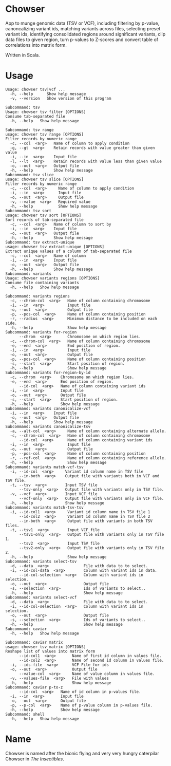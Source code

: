 # Chowser

App to munge genomic data (TSV or VCF), including filtering by p-value, canoncalizing variant ids, matching variants across files, selecting preset variant ids, identifying consolidated regions around significant variants, clip data files to given region, turn p-values to Z-scores and convert table of correlations into matrix form.

Written in Scala.

# Usage

    Usage: chowser tsv|vcf ... 
      -h, --help      Show help message
      -v, --version   Show version of this program

    Subcommand: tsv
    Usage: chowser tsv filter [OPTIONS]
    Consume tab-separated file
      -h, --help   Show help message
  
    Subcommand: tsv range
    usage: chowser tsv range [OPTIONS]
    Filter records by numeric range
      -c, --col  <arg>   Name of column to apply condition
      -g, --gt  <arg>    Retain records with value greater than given value
      -i, --in  <arg>    Input file
      -l, --lt  <arg>    Retain records with value less than given value
      -o, --out  <arg>   Output file
      -h, --help         Show help message
    Subcommand: tsv slice
    usage: chowser tsv slice [OPTIONS]
    Filter records by numeric range
      -c, --col  <arg>     Name of column to apply condition
      -i, --in  <arg>      Input file
      -o, --out  <arg>     Output file
      -v, --value  <arg>   Required value
      -h, --help           Show help message
    Subcommand: tsv sort
    usage: chowser tsv sort [OPTIONS]
    Sort records of tab-separated file
      -c, --col  <arg>   Name of column to sort by
      -i, --in  <arg>    Input file
      -o, --out  <arg>   Output file
      -h, --help         Show help message
    Subcommand: tsv extract-unique
    usage: chowser tsv extract-unique [OPTIONS]
    Extract unique values of a column of tab-separated file
      -c, --col  <arg>   Name of column
      -i, --in  <arg>    Input file
      -o, --out  <arg>   Output file
      -h, --help         Show help message
    Subcommand: variants
    Usage: chowser variants regions [OPTIONS]
    Consume file containing variants
      -h, --help   Show help message
  
    Subcommand: variants regions
      -c, --chrom-col  <arg>   Name of column containing chromosome
      -i, --in  <arg>          Input file
      -o, --out  <arg>         Output file
      -p, --pos-col  <arg>     Name of column containing position
      -r, --radius  <arg>      Minimum distance to be included on each side.
      -h, --help               Show help message
    Subcommand: variants for-region
          --chrom  <arg>       Chromosome on which region lies.
      -c, --chrom-col  <arg>   Name of column containing chromosome
      -e, --end  <arg>         End position of region.
      -i, --in  <arg>          Input file
      -o, --out  <arg>         Output file
      -p, --pos-col  <arg>     Name of column containing position
      -s, --start  <arg>       Start position of region.
      -h, --help               Show help message
    Subcommand: variants for-region-by-id
      -c, --chrom  <arg>    Chromosome on which region lies.
      -e, --end  <arg>      End position of region.
          --id-col  <arg>   Name of column containing variant ids
      -i, --in  <arg>       Input file
      -o, --out  <arg>      Output file
      -s, --start  <arg>    Start position of region.
      -h, --help            Show help message
    Subcommand: variants canonicalize-vcf
      -i, --in  <arg>    Input file
      -o, --out  <arg>   Output file
      -h, --help         Show help message
    Subcommand: variants canonicalize-tsv
      -a, --alt-col  <arg>     Name of column containing alternate allele.
      -c, --chrom-col  <arg>   Name of column containing chromosome
          --id-col  <arg>      Name of column containing variant ids
      -i, --in  <arg>          Input file
      -o, --out  <arg>         Output file
      -p, --pos-col  <arg>     Name of column containing position
      -r, --ref-col  <arg>     Name of column containing reference allele.
      -h, --help               Show help message
    Subcommand: variants match-vcf-tsv
      -i, --id-col  <arg>     Variant id column name in TSV file
          --in-both  <arg>    Output file with variants both in VCF and TSV file.
      -t, --tsv  <arg>        Input TSV file
          --tsv-only  <arg>   Output file with variants only in TSV file.
      -v, --vcf  <arg>        Input VCF file
          --vcf-only  <arg>   Output file with variants only in VCF file.
      -h, --help              Show help message  
    Subcommand: variants match-tsv-tsv
      -i, --id-col1  <arg>     Variant id column name in TSV file 1
          --id-col2  <arg>     Variant id column name in TSV file 2
          --in-both  <arg>     Output file with variants in both TSV files.
      -t, --tsv1  <arg>        Input VCF file
          --tsv1-only  <arg>   Output file with variants only in TSV file 1.
          --tsv2  <arg>        Input TSV file
          --tsv2-only  <arg>   Output file with variants only in TSV file 2.
      -h, --help               Show help message
    Subcommand: variants select-tsv
      -d, --data  <arg>               File with data to to select.
      -i, --id-col-data  <arg>        Column with variant ids in data.
          --id-col-selection  <arg>   Column with variant ids in selection.
      -o, --out  <arg>                Output file
      -s, --selection  <arg>          Ids of variants to select..
      -h, --help                      Show help message
    Subcommand: variants select-vcf
      -d, --data  <arg>               File with data to to select.
      -i, --id-col-selection  <arg>   Column with variant ids in selection.
      -o, --out  <arg>                Output file
      -s, --selection  <arg>          Ids of variants to select..
      -h, --help                      Show help message
    Subcommand: caviar
      -h, --help   Show help message

    Subcommand: caviar matrix
    usage: chowser tsv matrix [OPTIONS]
    Reshape list of values into matrix form
          --id-col1  <arg>       Name of first id column in values file.
          --id-col2  <arg>       Name of second id column in values file.
      -i, --ids-file  <arg>      VCF File for ids
      -o, --out  <arg>           Output file
          --value-col  <arg>     Name of value column in values file.
      -v, --values-file  <arg>   File with values
      -h, --help                 Show help message
    Subcommand: caviar p-to-z
          --id-col  <arg>   Name of id column in p-values file.
      -i, --in  <arg>       Input file
      -o, --out  <arg>      Output file
      -p, --p-col  <arg>    Name of p-value column in p-values file.
      -h, --help            Show help message
    Subcommand: shell
      -h, --help   Show help message
      
 # Name
 
 Chowser is named after the bionic flying and very very hungry caterpilar Chowser in *The Insectibles*.
